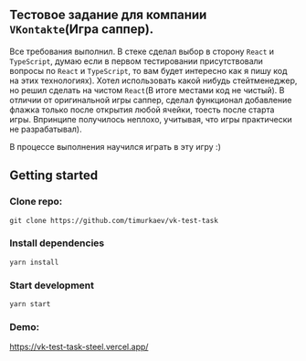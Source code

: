 ## Тестовое задание для компании `VKontakte`(Игра саппер).
 Все требования выполнил. В стеке сделал выбор в сторону `React` и `TypeScript`, думаю если в первом тестировании присутствовали вопросы по `React` и `TypeScript`, то вам будет интересно как я пишу код на этих технологиях). Хотел использовать какой нибудь стейтменеджер, но решил сделать на чистом `React`(В итоге местами код не чистый). В отличии от оригинальной игры саппер, сделал функционал добавление флажка только после открытия любой ячейки, тоесть после старта игры. Впринципе получилось неплохо, учитывая, что игры практически не разрабатывал).
 
В процессе выполнения научился играть в эту игру :)

## Getting started
### Clone repo: 
`git clone https://github.com/timurkaev/vk-test-task`
### Install dependencies 
`yarn install`
### Start development 
`yarn start`
### Demo:
https://vk-test-task-steel.vercel.app/
